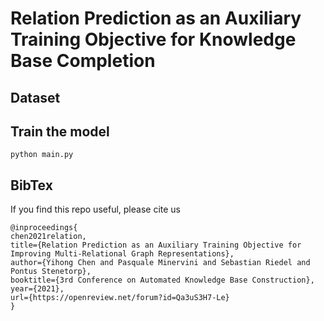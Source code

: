 # Relation Prediction as an Auxiliary Training Objective for Knowledge Base Completion

## Dataset

## Train the model 
```
python main.py
```


## BibTex
If you find this repo useful, please cite us
```
@inproceedings{
chen2021relation,
title={Relation Prediction as an Auxiliary Training Objective for Improving Multi-Relational Graph Representations},
author={Yihong Chen and Pasquale Minervini and Sebastian Riedel and Pontus Stenetorp},
booktitle={3rd Conference on Automated Knowledge Base Construction},
year={2021},
url={https://openreview.net/forum?id=Qa3uS3H7-Le}
}
```